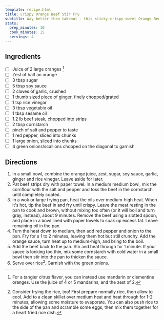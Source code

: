 ```yaml
---
template: recipe.html
title: Crispy Orange Beef Stir Fry
subtitle: Way better than takeout - this sticky-crispy-sweet Orange Beef is ready in 25 minutes!
stats:
  prep_minutes: 10
  cook_minutes: 15
  servings: 4
---
```


## Ingredients

<div class="recipe-ingredients" markdown>

- [ ] Juice of 2 large oranges [^1]
- [ ] Zest of half an orange
- [ ] 3 tbsp sugar
- [ ] 5 tbsp soy sauce
- [ ] 2 cloves of garlic, crushed
- [ ] 1 thumb sized piece of ginger, finely chopped/grated
- [ ] 1 tsp rice vinegar
- [ ] 3 tbsp vegetable oil
- [ ] 1 tbsp sesame oil
- [ ] 1.2 lb beef steak, chopped into strips
- [ ] 2 tbsp cornstarch
- [ ] pinch of salt and pepper to taste
- [ ] 1 red pepper, sliced into chunks
- [ ] 1 large onion, sliced into chunks
- [ ] 4 green onions/scallions chopped on the diagonal to garnish

</div>

## Directions
<div class="recipe-directions" markdown>

1. In a small bowl, combine the orange juice, zest, sugar, soy sauce, garlic, ginger and rice vinegar. Leave aside for later.
2. Pat beef strips dry with paper towel. In a medium medium bowl, mix the cornflour with the salt and pepper and toss the beef in the cornstarch until completely coated.
3. In a wok or large frying pan, heat the oils over medium-high heat. When it's hot, tip the beef in and fry until crispy. Leave the meat resting in the pan to cook and brown, without mixing too often (or it will boil and turn gray, instead), about 9 minutes. Remove the beef using a slotted spoon, and place in a bowl lined with paper towels to soak up excess fat. Leave remaining oil in the pan.
4. Turn the heat down to medium, then add red pepper and onion to the pan. Fry for a 1 to 2 minutes, leaving them hot but still crunchy. Add the orange sauce, turn heat up to medium-high, and bring to the boil.
5. Add the beef back to the pan. Stir and heat through for 1 minute. If your sauce is looking too thin, mix some cornstarch with cold water in a small bowl then stir into the pan to thicken the sauce.
6.  Serve over rice[^2]. Garnish with the green onions.

</div>

[^1]: For a tangier citrus flavor, you can instead use mandarin or clementine oranges. Use the juice of 4 or 5 mandarins, and the zest of 2.
[^2]: Consider frying the rice, too! First prepare normally rice, then allow to cool. Add to a clean skillet over medium heat and heat through for 1-2 minutes, allowing some moisture to evaporate. You can also push rice to the side of the pan and scramble some eggs, then mix them together for a heart fried rice dish.
